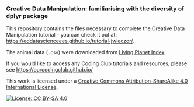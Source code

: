 ### Creative Data Manipulation: familiarising with the diversity of dplyr package

This repository contains the files necessary to complete the Creative Data Manipulation tutorial - you can check it out at:
https://eddatascienceees.github.io/tutorial-jwieczor/.

The animal data (`.csv`) were downloaded from [Living Planet Index](https://livingplanetindex.org/data_portal).

If you would like to access any Coding Club tutorials and resources, please see 
https://ourcodingclub.github.io/

This work is licensed under a [Creative Commons Attribution-ShareAlike 4.0 International License](https://creativecommons.org/licenses/by-sa/4.0/).

[![License: CC BY-SA 4.0](https://licensebuttons.net/l/by-sa/4.0/80x15.png)](https://creativecommons.org/licenses/by-sa/4.0/)
